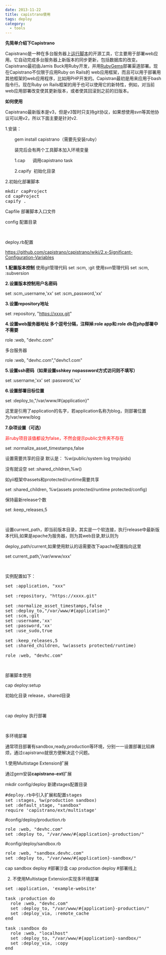 ```yaml
---
date: 2013-11-22
title: capistrano使用
tags: deploy
category: 
  - tools
---
```


<strong>先简单介绍下Capistrano</strong>

Capistrano是一种在多台服务器上<a href="http://baike.baidu.com/view/513191.htm" target="_blank">运行脚本</a>的开源工具，它主要用于部署web应用。它自动完成多台服务器上新版本的同步更新，包括数据库的改变。Capistrano最初由Jamis Buck用Ruby开发，并用<a href="http://baike.baidu.com/view/1772268.htm" target="_blank">RubyGems</a>部署渠道部署。现在Capistrano不仅限于应用Ruby on Rails的 web应用框架，而且可以用于部署用其他框架的web应用程序，比如用PHP开发的。Capistran最初是用来应用于bash指令行。现在Ruby on Rails框架的用于也可以使用它的新特性，例如，对当前web应用部署改变使其更新版本，或者使其回滚到之前的旧版本。

<strong>如何使用</strong>

Capistrano最新版本是v3，但是v3暂时只支持git协议，如果想使用svn等其他协议可以用v2，所以下面主要是针对v2.

1.安装：
<p style="padding-left: 30px;">gem install capistrano（需要先安装ruby）</p>
<p style="padding-left: 30px;">装完后会有两个工具脚本加入环境变量</p>
<p style="padding-left: 30px;">1.cap      调用capistrano task</p>
<p style="padding-left: 30px;">2.capify  初始化目录</p>
<p style="padding-left: 30px;"><!--more--></p>
2.初始化部署脚本
<pre class="lang:sh decode:true" title="init capify">mkdir capProject
cd capProject
capify .</pre>


Capfile 部署脚本入口文件

config 配置目录

&nbsp;

deploy.rb配置

<a title="Configuration-Variables" href="https://github.com/capistrano/capistrano/wiki/2.x-Significant-Configuration-Variables" target="_blank">https://github.com/capistrano/capistrano/wiki/2.x-Significant-Configuration-Variables</a>

<strong>1.配置版本控制</strong>
使用git管理代码
set :scm, :git
使用svn管理代码
set :scm, :subversion

<strong>2.设置版本控制用户名密码</strong>

set :scm_username,'xx'
set :scm_password,'xx'

<strong>3.设置repository地址</strong>

set :repository, "https://xxxx.git"

<strong>4.设置web服务器地址 多个逗号分隔，注释掉:role app和:role db在php部署中不需要</strong>

role :web, "devhc.com"

多台服务器

role :web, "devhc.com","devhc1.com"

<strong>5.设置ssh密码（如果设置sshkey nopassword方式访问则不填写）</strong>

set :username,'xx'
set :password,'xx'

<strong>6.设置部署目标位置</strong>

set :deploy_to,"/var/www/#{application}"

这里是引用了application的名字，若application名称为blog，则部署位置为/var/www/blog

<strong>7.杂项设置（可选）</strong>

<span style="color: #ff0000;">非ruby项目该值都设为false，不然会提示public文件夹不存在</span>

set :normalize_asset_timestamps,false

设置需要共享的目录 默认是： %w(public/system log tmp/pids)

没有就设空
set :shared_children,%w()

如yii框架中assets和protected/runtime需要共享

set :shared_children, %w(assets protected/runtime protected/config)

保持最新release个数

set :keep_releases,5

&nbsp;

设置current_path，即当前版本目录，其实是一个软连接，执行release中最新版本代码,如果是apache为服务器，则为其web目录,默认则为

deploy_path/current,如果使用默认的话需要改下apache配置指向这里

set current_path,'/var/www/xxx'

&nbsp;

实例配置如下：
<pre class="lang:ruby decode:true" title="capistrano deploy.rb">set :application, "xxx"

set :repository, "https://xxxx.git"

set :normalize_asset_timestamps,false
set :deploy_to,"/var/www/#{application}"
set :scm,:git
set :username,'xx'
set :password,'xx'
set :use_sudo,true

set :keep_releases,5
set :shared_children, %w(assets protected/runtime)

role :web, "devhc.com"</pre>
&nbsp;

部署脚本使用

cap deploy:setup

初始化目录 release，shared目录

&nbsp;

cap deploy 执行部署

&nbsp;

多环境部署

通常项目部署有sandbox,ready,production等环境，分别一一设置部署比较麻烦，通过capistrano就很方便解决这个问题。

1.使用Multistage Extension扩展

通过gem安装<strong>capistrano-ext</strong>扩展

mkdir config/deploy 新建stages配置目录
<pre class="wrap:true lang:ruby decode:true" title="cap multi stage">#deploy.rb中引入扩展和配置stages
set :stages, %w(production sandbox)
set :default_stage, "sandbox"
require 'capistrano/ext/multistage'</pre>
#config/deploy/production.rb
<pre class="wrap:true lang:ruby decode:true" title="cap multi stage2">role :web, "devhc.com"
set :deploy_to, "/var/www/#{application}-production/"</pre>
#config/deploy/sandbox.rb
<pre class="wrap:true lang:ruby decode:true" title="cap multi stage3">role :web, "sandbox.devhc.com"
set :deploy_to, "/var/www/#{application}-sandbox/"</pre>
cap sandbox deploy #部署沙盒
cap production deploy #部署线上

2. 不使用Multistage Extension实现多环境部署
<pre class="wrap:true lang:ruby decode:true" title="without multi deploy">set :application, 'example-website'

task :production do
  role :web, "devhc.com"
  set :deploy_to, "/var/www/#{application}-production/"
  set :deploy_via, :remote_cache
end

task :sandbox do
  role :web, "localhost"
  set :deploy_to, "/var/www/#{application}-sandbox/"
  set :deploy_via, :copy
end</pre>
&nbsp;